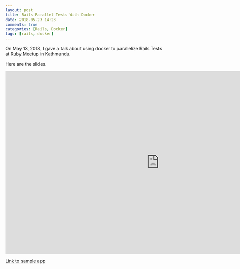 ```yaml
---
layout: post
title: Rails Parallel Tests With Docker
date: 2018-05-23 14:23
comments: true
categories: [Rails, Docker]
tags: [rails, docker]
---
```


On May 13, 2018, I gave a talk about using docker to parallelize Rails Tests at [Ruby Meetup](https://rubynepal.org/) in Kathmandu.

Here are the slides.

<iframe src="https://docs.google.com/presentation/d/e/2PACX-1vROmMYl2AgYgd2YOZ59r6bzXA8aNSoqtWq84ftEsOTYBS5AY4FYKlFosvg9T3CFmTNHVymWNyYOIEte/embed?start=false&loop=false&delayms=3000" frameborder="0" width="960" height="569" allowfullscreen="true" mozallowfullscreen="true" webkitallowfullscreen="true"></iframe>


[Link to sample app](https://github.com/RohitRox/docker-rails-parallel-tests)
